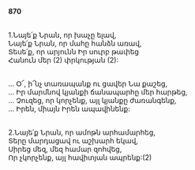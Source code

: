 **870**

\
1.Նայե՛ք Նրան, որ խաչը ելավ,\
Նայե՛ք Նրան, որ մահը հանձն առավ,\
Տեսե՛ք, որ արյունն Իր սուրբ թափեց\
Հանուն մեր (2) փրկության (2):

\
 ... Օ՜, ի՜նչ տառապանք ու ցավեր Նա քաշեց,\
 ... Իր մարմնով կյանքի ճանապարհը մեր հարթեց,\
 ... Չուզեց, որ կորչենք, այլ կյանքը ժառանգենք,\
 ... Իրեն, միայն Իրեն ապավինենք:

\
2.Նայե՛ք Նրան, որ ամոթն արհամարհեց,\
Տերը մարդացավ ու աշխարհ եկավ,\
Սիրեց մեզ, մեզ համար զոհվեց,\
Որ չկորչենք, այլ հավիտյան ապրենք:(2)
